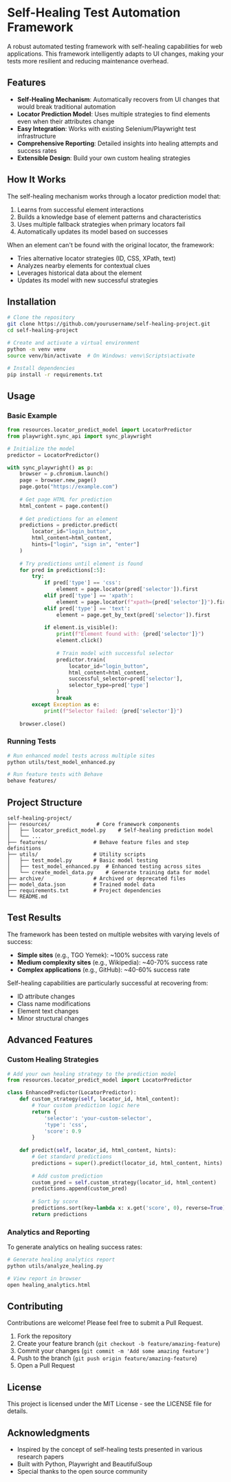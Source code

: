 # Self-Healing Test Automation Framework

A robust automated testing framework with self-healing capabilities for web applications. This framework intelligently adapts to UI changes, making your tests more resilient and reducing maintenance overhead.

## Features

- **Self-Healing Mechanism**: Automatically recovers from UI changes that would break traditional automation
- **Locator Prediction Model**: Uses multiple strategies to find elements even when their attributes change
- **Easy Integration**: Works with existing Selenium/Playwright test infrastructure
- **Comprehensive Reporting**: Detailed insights into healing attempts and success rates
- **Extensible Design**: Build your own custom healing strategies 

## How It Works

The self-healing mechanism works through a locator prediction model that:

1. Learns from successful element interactions
2. Builds a knowledge base of element patterns and characteristics
3. Uses multiple fallback strategies when primary locators fail
4. Automatically updates its model based on successes

When an element can't be found with the original locator, the framework:
- Tries alternative locator strategies (ID, CSS, XPath, text)
- Analyzes nearby elements for contextual clues
- Leverages historical data about the element
- Updates its model with new successful strategies

## Installation

```bash
# Clone the repository
git clone https://github.com/yourusername/self-healing-project.git
cd self-healing-project

# Create and activate a virtual environment
python -m venv venv
source venv/bin/activate  # On Windows: venv\Scripts\activate

# Install dependencies
pip install -r requirements.txt
```

## Usage

### Basic Example

```python
from resources.locator_predict_model import LocatorPredictor
from playwright.sync_api import sync_playwright

# Initialize the model
predictor = LocatorPredictor()

with sync_playwright() as p:
    browser = p.chromium.launch()
    page = browser.new_page()
    page.goto("https://example.com")
    
    # Get page HTML for prediction
    html_content = page.content()
    
    # Get predictions for an element
    predictions = predictor.predict(
        locator_id="login_button",
        html_content=html_content,
        hints=["login", "sign in", "enter"]
    )
    
    # Try predictions until element is found
    for pred in predictions[:5]:
        try:
            if pred['type'] == 'css':
                element = page.locator(pred['selector']).first
            elif pred['type'] == 'xpath':
                element = page.locator(f"xpath={pred['selector']}").first
            elif pred['type'] == 'text':
                element = page.get_by_text(pred['selector']).first
                
            if element.is_visible():
                print(f"Element found with: {pred['selector']}")
                element.click()
                
                # Train model with successful selector
                predictor.train(
                    locator_id="login_button",
                    html_content=html_content,
                    successful_selector=pred['selector'],
                    selector_type=pred['type']
                )
                break
        except Exception as e:
            print(f"Selector failed: {pred['selector']}")
    
    browser.close()
```

### Running Tests

```bash
# Run enhanced model tests across multiple sites
python utils/test_model_enhanced.py

# Run feature tests with Behave
behave features/
```

## Project Structure

```
self-healing-project/
├── resources/               # Core framework components
│   ├── locator_predict_model.py    # Self-healing prediction model
│   └── ...
├── features/               # Behave feature files and step definitions
├── utils/                  # Utility scripts
│   ├── test_model.py       # Basic model testing
│   ├── test_model_enhanced.py  # Enhanced testing across sites
│   └── create_model_data.py    # Generate training data for model
├── archive/                # Archived or deprecated files
├── model_data.json         # Trained model data
├── requirements.txt        # Project dependencies
└── README.md
```

## Test Results

The framework has been tested on multiple websites with varying levels of success:

- **Simple sites** (e.g., TGO Yemek): ~100% success rate
- **Medium complexity sites** (e.g., Wikipedia): ~40-70% success rate  
- **Complex applications** (e.g., GitHub): ~40-60% success rate

Self-healing capabilities are particularly successful at recovering from:
- ID attribute changes
- Class name modifications
- Element text changes
- Minor structural changes

## Advanced Features

### Custom Healing Strategies

```python
# Add your own healing strategy to the prediction model
from resources.locator_predict_model import LocatorPredictor

class EnhancedPredictor(LocatorPredictor):
    def custom_strategy(self, locator_id, html_content):
        # Your custom prediction logic here
        return {
            'selector': 'your-custom-selector',
            'type': 'css',
            'score': 0.9
        }
        
    def predict(self, locator_id, html_content, hints):
        # Get standard predictions
        predictions = super().predict(locator_id, html_content, hints)
        
        # Add custom prediction
        custom_pred = self.custom_strategy(locator_id, html_content)
        predictions.append(custom_pred)
        
        # Sort by score
        predictions.sort(key=lambda x: x.get('score', 0), reverse=True)
        return predictions
```

### Analytics and Reporting

To generate analytics on healing success rates:

```bash
# Generate healing analytics report
python utils/analyze_healing.py

# View report in browser
open healing_analytics.html
```

## Contributing

Contributions are welcome! Please feel free to submit a Pull Request.

1. Fork the repository
2. Create your feature branch (`git checkout -b feature/amazing-feature`)
3. Commit your changes (`git commit -m 'Add some amazing feature'`)
4. Push to the branch (`git push origin feature/amazing-feature`)
5. Open a Pull Request

## License

This project is licensed under the MIT License - see the LICENSE file for details.

## Acknowledgments

- Inspired by the concept of self-healing tests presented in various research papers
- Built with Python, Playwright and BeautifulSoup
- Special thanks to the open source community 
